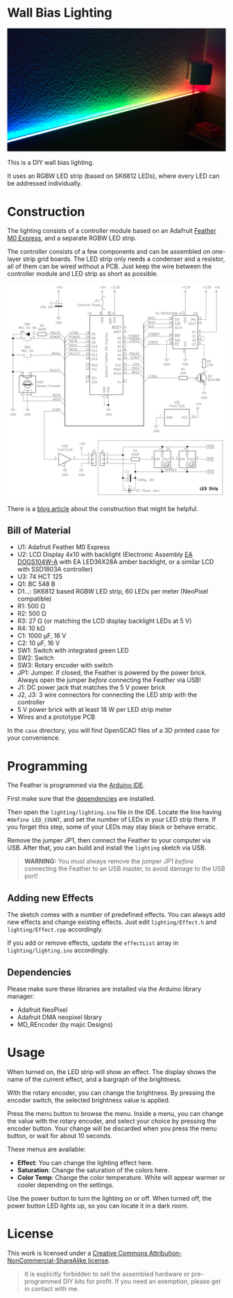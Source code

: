 # Wall Bias Lighting

![Photo](./lighting.jpg)

This is a DIY wall bias lighting.

It uses an RGBW LED strip (based on SK6812 LEDs), where every LED can be addressed individually.

# Construction

The lighting consists of a controller module based on an Adafruit [Feather M0 Express](https://www.adafruit.com/product/3403), and a separate RGBW LED strip.

The controller consists of a few components and can be assembled on one-layer strip grid boards. The LED strip only needs a condenser and a resistor, all of them can be wired without a PCB. Just keep the wire between the controller module and LED strip as short as possible.

![Circuit Diagram](./circuit.png)

There is a [blog article](https://shred.zone/blog/page/436/premium-wall-bias-lighting-part-1.html) about the construction that might be helpful.

## Bill of Material

* U1: Adafruit Feather M0 Express
* U2: LCD Display 4x10 with backlight (Electronic Assembly [EA DOGS104W-A](https://www.lcd-module.com/produkte/dog.html) with EA LED36X28A amber backlight, or a similar LCD with SSD1803A controller)
* U3: 74 HCT 125
* Q1: BC 548 B
* D1...: SK6812 based RGBW LED strip, 60 LEDs per meter (NeoPixel compatible)
* R1: 500 Ω
* R2: 500 Ω
* R3: 27 Ω (or matching the LCD display backlight LEDs at 5 V)
* R4: 10 kΩ
* C1: 1000 µF, 16 V
* C2: 10 µF, 16 V
* SW1: Switch with integrated green LED
* SW2: Switch
* SW3: Rotary encoder with switch
* JP1: Jumper. If closed, the Feather is powered by the power brick. Always open the jumper *before* connecting the Feather via USB!
* J1: DC power jack that matches the 5 V power brick
* J2, J3: 3 wire connectors for connecting the LED strip with the controller
* 5 V power brick with at least 18 W per LED strip meter
* Wires and a prototype PCB

In the `case` directory, you will find OpenSCAD files of a 3D printed case for your convenience.

# Programming

The Feather is programmed via the [Arduino IDE](https://www.arduino.cc/en/main/software).

First make sure that the [dependencies](#dependencies) are installed.

Then open the `lighting/lighting.ino` file in the IDE. Locate the line having `#define LED_COUNT`, and set the number of LEDs in your LED strip there. If you forget this step, some of your LEDs may stay black or behave erratic.

Remove the jumper JP1, then connect the Feather to your computer via USB. After that, you can build and install the `lighting` sketch via USB.

> **WARNING:** You must always remove the jumper JP1 *before* connecting the Feather to an USB master, to avoid damage to the USB port!

## Adding new Effects

The sketch comes with a number of predefined effects. You can always add new effects and change existing effects. Just edit `lighting/Effect.h` and `lighting/Effect.cpp` accordingly.

If you add or remove effects, update the `effectList` array in `lighting/lighting.ino` accordingly.

## Dependencies

Please make sure these libraries are installed via the Arduino library manager:

* Adafruit NeoPixel
* Adafruit DMA neopixel library
* MD_REncoder (by majic Designs)

# Usage

When turned on, the LED strip will show an effect. The display shows the name of the current effect, and a bargraph of the brightness.

With the rotary encoder, you can change the brightness. By pressing the encoder switch, the selected brightness value is applied.

Press the menu button to browse the menu. Inside a menu, you can change the value with the rotary encoder, and select your choice by pressing the encoder button. Your change will be discarded when you press the menu button, or wait for about 10 seconds.

These menus are available:

- **Effect**: You can change the lighting effect here.
- **Saturation**: Change the saturation of the colors here.
- **Color Temp**: Change the color temperature. White will appear warmer or cooler depending on the settings.

Use the power button to turn the lighting on or off. When turned off, the power button LED lights up, so you can locate it in a dark room.

# License

This work is licensed under a [Creative Commons Attribution-NonCommercial-ShareAlike license](https://creativecommons.org/licenses/by-nc-sa/4.0/).

> It is explicitly forbidden to sell the assembled hardware or pre-programmed DIY kits for profit. If you need an exemption, please get in contact with me.
